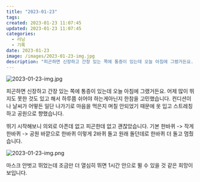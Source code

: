 ```yaml
---
title: "2023-01-23"
tags:
created: 2023-01-23 11:07:45
updated: 2023-01-23 11:07:45
categories:
  - 러닝
  - 기록
date: 2023-01-23
image: /images/2023-01-23-img.jpg
description: "피곤하면 신장하고 간장 있는 쪽에 통증이 있는데 오늘 아침에 그랬거든요. 어제 많이 뛰지도 못한 것도 있고 해서 하루쯤 쉬어야 하는게아닌지 한참을 고민했습니다. 컨디션이나 날씨가 어떻든 일단 나가기로 마음을 먹은지 며칠 안되었기 때문에 옷 입고 스트레칭하고 공원으로 향했습니다. 뛰기 시"
---
```


![2023-01-23-img.jpg](/images/2023-01-23-img.jpg)
 
 

피곤하면 신장하고 간장 있는 쪽에 통증이 있는데 오늘 아침에 그랬거든요. 어제 많이 뛰지도 못한 것도 있고 해서 하루쯤 쉬어야 하는게아닌지 한참을 고민했습니다. 컨디션이나 날씨가 어떻든 일단 나가기로 마음을 먹은지 며칠 안되었기 때문에 옷 입고 스트레칭하고 공원으로 향했습니다.

뛰기 시작해보니 의외로 아픈데 없고 피곤한데 없고 괜찮았습니다. 기본 한바퀴 -> 작게 한바퀴 -> 공원 바깥으로 한바퀴 이렇게 2바퀴 돌고 원래 돌던데로 한바퀴 더 돌고 멈췄습니다.

 
 ![2023-01-23-img.png](/images/2023-01-23-img.png)
 
 

마스크 안벗고 뛰었는데 조금만 더 열심히 뛰면 1시간 안으로 뛸 수 있을 것 같은 희망이 보입니다.
